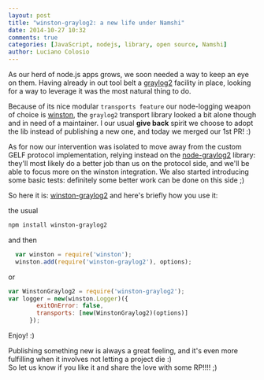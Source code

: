 ```yaml
---
layout: post
title: "winston-graylog2: a new life under Namshi"
date: 2014-10-27 10:32
comments: true
categories: [JavaScript, nodejs, library, open source, Namshi]
author: Luciano Colosio
---
```


As our herd of node.js apps grows, we soon needed a way to keep an eye on them.
Having already in out tool belt a [graylog2](http://www.graylog2.org/) facility in place, looking for a way to leverage it was the most natural thing to do.

Because of its nice modular `transports feature` our node-logging weapon of choice is [winston](https://github.com/flatiron/winston), the `graylog2` transport library looked a bit alone though and in need of a maintainer.
I our usual **give back** spirit we choose to adopt the lib instead of publishing a new one, and today we merged our 1st PR! :)

As for now our intervention was isolated to move away from the custom GELF protocol implementation, relying instead on the [node-graylog2](https://github.com/Wizcorp/node-graylog2) library:
they'll most likely do a better job than us on the protocol side, and we'll be able to focus more on the winston integration.
We also started introducing some basic tests: definitely some better work can be done on this side ;)

So here it is: [winston-graylog2](https://github.com/namshi/winston-graylog2)
and here's briefly how you use it:

the usual
```bash
npm install winston-graylog2
```
and then

```javascript
  var winston = require('winston');
  winston.add(require('winston-graylog2'), options);

```

or

```javascript
var WinstonGraylog2 = require('winston-graylog2');
var logger = new(winston.Logger)({
        exitOnError: false,
        transports: [new(WinstonGraylog2)(options)]
      });
```

Enjoy! :)

Publishing something new is always a great feeling, and it's even more fulfilling when it involves not letting a project die :)<br> So let us know if you like it and share the love with some RP!!!! ;)